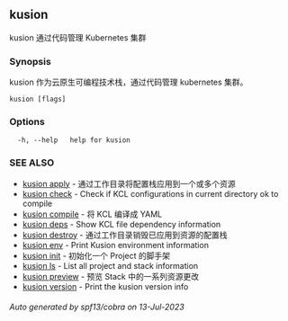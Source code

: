 ## kusion

kusion 通过代码管理 Kubernetes 集群

### Synopsis

kusion 作为云原生可编程技术栈，通过代码管理 kubernetes 集群。

```
kusion [flags]
```

### Options

```
  -h, --help   help for kusion
```

### SEE ALSO

* [kusion apply](kusion_apply.md)	 - 通过工作目录将配置栈应用到一个或多个资源
* [kusion check](kusion_check.md)	 - Check if KCL configurations in current directory ok to compile
* [kusion compile](kusion_compile.md)	 - 将 KCL 编译成 YAML
* [kusion deps](kusion_deps.md)	 - Show KCL file dependency information
* [kusion destroy](kusion_destroy.md)	 - 通过工作目录销毁已应用到资源的配置栈
* [kusion env](kusion_env.md)	 - Print Kusion environment information
* [kusion init](kusion_init.md)	 - 初始化一个 Project 的脚手架
* [kusion ls](kusion_ls.md)	 - List all project and stack information
* [kusion preview](kusion_preview.md)	 - 预览 Stack 中的一系列资源更改
* [kusion version](kusion_version.md)	 - Print the kusion version info

###### Auto generated by spf13/cobra on 13-Jul-2023
